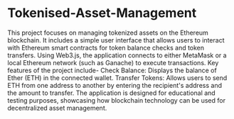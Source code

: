 # Tokenised-Asset-Management
This project focuses on managing tokenized assets on the Ethereum blockchain. It includes a simple user interface that allows users to interact with Ethereum smart contracts for token balance checks and token transfers. Using Web3.js, the application connects to either MetaMask or a local Ethereum network (such as Ganache) to execute transactions.
Key features of the project include-
Check Balance: Displays the balance of Ether (ETH) in the connected wallet.
Transfer Tokens: Allows users to send ETH from one address to another by entering the recipient's address and the amount to transfer.
The application is designed for educational and testing purposes, showcasing how blockchain technology can be used for decentralized asset management.

